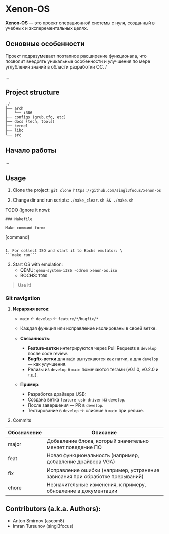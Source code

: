 # Xenon-OS

**Xenon-OS** — это проект операционной системы с нуля, созданный в учебных и эксперементальных целях. 

## Основные особенности

Проект подразумевает поэтапное расширение функционала, что позволит внедрять уникальные особенности
и улучшения по мере углубления знаний в области разработки ОС. /

...

## Project structure

```
./
├── arch
│   └── i386
├── configs (grub.cfg, etc)
├── docs (tech, tools)
├── kernel
├── libc
└── src
```

## Начало работы

...

## Usage
1. Clone the project:
```git clone https://github.com/singl3focus/xenon-os```

2. Change dir and run scripts:
```./make_clear.sh && ./make.sh```

TODO (ignore it now):
```
### Makefile 

Make command form:
```
[target]: [dependes]
       [command]
```

1. For collect ISO and start it to Bochs emulator: \
```make run```
```

3. Start OS with emulation:
   - QEMU: ```qemu-system-i386 -cdrom xenon-os.iso```
   - BOCHS: ```TODO```

> Use it!


### Git navigation

1. **Иерархия веток**:
   - `main` ← `develop` ← `feature/*`/`bugfix/*`
   - Каждая функция или исправление изолированы в своей ветке.

   - **Связанность**:
      - **Feature-ветки** интегрируются через Pull Requests в `develop` после code review.
      - **Bugfix-ветки** для `main` выпускаются как патчи, а для `develop` — как улучшения.
      - Релизы из `develop` в `main` помечаются тегами (v0.1.0, v0.2.0 и т.д.).
 
   - **Пример**:
      - Разработка драйвера USB:
      - Создана ветка `feature-usb-driver` из `develop`.
      - После завершения — PR в `develop`.
      - Тестирование в `develop` → слияние в `main` при релизе.

2. Commits

|Обозначение|Описание|
|-----------|--------|
|major|Добавление блока, который значительно меняет поведение ПО|
|feat|Новая функциональность (например, добавление драйвера VGA)|
|fix|Исправление ошибки (например, устранение зависания при обработке прерываний)|
|chore|Незначительные изменения, к примеру, обновление в документации|

## Contributors (a.k.a. Authors):

- Anton Smirnov (ascom8)
- Imran Tursunov (singl3focus)


